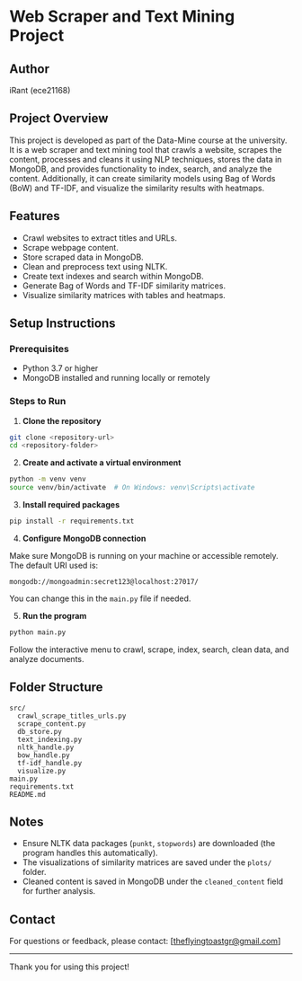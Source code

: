 
# Web Scraper and Text Mining Project

## Author
iRant (ece21168)

## Project Overview
This project is developed as part of the Data-Mine course at the university. It is a web scraper and text mining tool that crawls a website, scrapes the content, processes and cleans it using NLP techniques, stores the data in MongoDB, and provides functionality to index, search, and analyze the content. Additionally, it can create similarity models using Bag of Words (BoW) and TF-IDF, and visualize the similarity results with heatmaps.

## Features
- Crawl websites to extract titles and URLs.
- Scrape webpage content.
- Store scraped data in MongoDB.
- Clean and preprocess text using NLTK.
- Create text indexes and search within MongoDB.
- Generate Bag of Words and TF-IDF similarity matrices.
- Visualize similarity matrices with tables and heatmaps.

## Setup Instructions

### Prerequisites
- Python 3.7 or higher
- MongoDB installed and running locally or remotely

### Steps to Run

1. **Clone the repository**

```bash
git clone <repository-url>
cd <repository-folder>
```

2. **Create and activate a virtual environment**

```bash
python -m venv venv
source venv/bin/activate  # On Windows: venv\Scripts\activate
```

3. **Install required packages**

```bash
pip install -r requirements.txt
```

4. **Configure MongoDB connection**

Make sure MongoDB is running on your machine or accessible remotely. The default URI used is:

```plaintext
mongodb://mongoadmin:secret123@localhost:27017/
```

You can change this in the `main.py` file if needed.

5. **Run the program**

```bash
python main.py
```

Follow the interactive menu to crawl, scrape, index, search, clean data, and analyze documents.

## Folder Structure

```
src/
  crawl_scrape_titles_urls.py
  scrape_content.py
  db_store.py
  text_indexing.py
  nltk_handle.py
  bow_handle.py
  tf-idf_handle.py
  visualize.py
main.py
requirements.txt
README.md
```

## Notes
- Ensure NLTK data packages (`punkt`, `stopwords`) are downloaded (the program handles this automatically).
- The visualizations of similarity matrices are saved under the `plots/` folder.
- Cleaned content is saved in MongoDB under the `cleaned_content` field for further analysis.

## Contact
For questions or feedback, please contact: [theflyingtoastgr@gmail.com]

---

Thank you for using this project!
